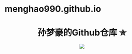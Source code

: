 # menghao990.github.io
<h1 align="center"> 孙梦豪的Github仓库 ✯ </h1>
<div align=center>
<img src=https://github-stats.ubrong.com/api?username=menghao990&show_icons=true&theme=tokyonight
>
</div>
